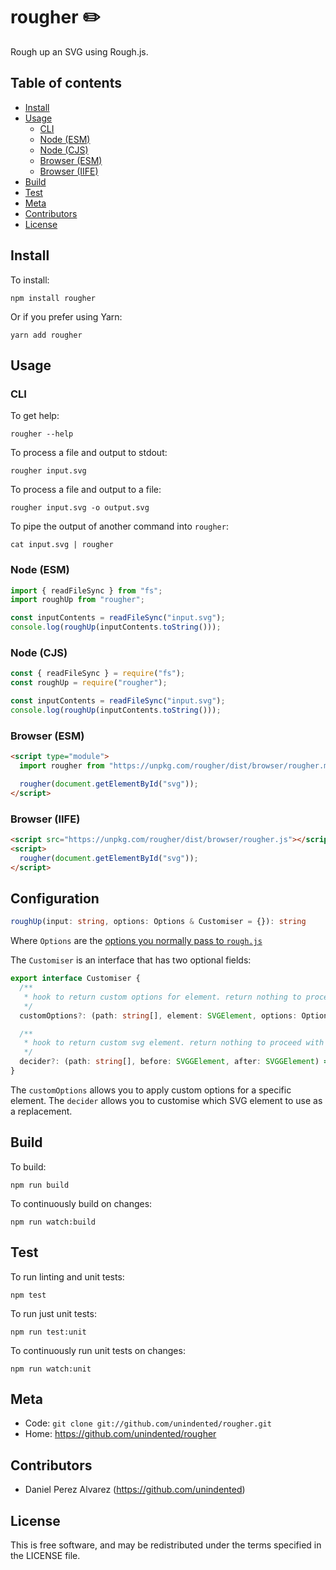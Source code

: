 # rougher ✏️

Rough up an SVG using Rough.js.

## Table of contents

- [Install](#install)
- [Usage](#usage)
  - [CLI](#cli)
  - [Node (ESM)](#node-esm)
  - [Node (CJS)](#node-cjs)
  - [Browser (ESM)](#browser-esm)
  - [Browser (IIFE)](#browser-iife)
- [Build](#build)
- [Test](#test)
- [Meta](#meta)
- [Contributors](#contributors)
- [License](#license)

## Install

To install:

```
npm install rougher
```

Or if you prefer using Yarn:

```
yarn add rougher
```

## Usage

### CLI

To get help:

```
rougher --help
```

To process a file and output to stdout:

```
rougher input.svg
```

To process a file and output to a file:

```
rougher input.svg -o output.svg
```

To pipe the output of another command into `rougher`:

```
cat input.svg | rougher
```

### Node (ESM)

```js
import { readFileSync } from "fs";
import roughUp from "rougher";

const inputContents = readFileSync("input.svg");
console.log(roughUp(inputContents.toString()));
```

### Node (CJS)

```js
const { readFileSync } = require("fs");
const roughUp = require("rougher");

const inputContents = readFileSync("input.svg");
console.log(roughUp(inputContents.toString()));
```

### Browser (ESM)

```html
<script type="module">
  import rougher from "https://unpkg.com/rougher/dist/browser/rougher.mjs";

  rougher(document.getElementById("svg"));
</script>
```

### Browser (IIFE)

```html
<script src="https://unpkg.com/rougher/dist/browser/rougher.js"></script>
<script>
  rougher(document.getElementById("svg"));
</script>
```

## Configuration
```typescript
roughUp(input: string, options: Options & Customiser = {}): string
```

Where `Options` are the [options you normally pass to `rough.js`](https://github.com/rough-stuff/rough/wiki#options)

The `Customiser` is an interface that has two optional fields:

```typescript
export interface Customiser {
  /**
   * hook to return custom options for element. return nothing to proceed with the default.
   */
  customOptions?: (path: string[], element: SVGElement, options: Options) => Options | undefined;

  /**
   * hook to return custom svg element. return nothing to proceed with the default.
   */
  decider?: (path: string[], before: SVGGElement, after: SVGGElement) => SVGGElement | undefined;
} 
```

The `customOptions` allows you to apply custom options for a specific element.
The `decider` allows you to customise which SVG element to use as a replacement.

## Build

To build:

```
npm run build
```

To continuously build on changes:

```
npm run watch:build
```

## Test

To run linting and unit tests:

```
npm test
```

To run just unit tests:

```
npm run test:unit
```

To continuously run unit tests on changes:

```
npm run watch:unit
```

## Meta

- Code: `git clone git://github.com/unindented/rougher.git`
- Home: <https://github.com/unindented/rougher>

## Contributors

- Daniel Perez Alvarez (<https://github.com/unindented>)

## License

This is free software, and may be redistributed under the terms specified in the LICENSE file.

